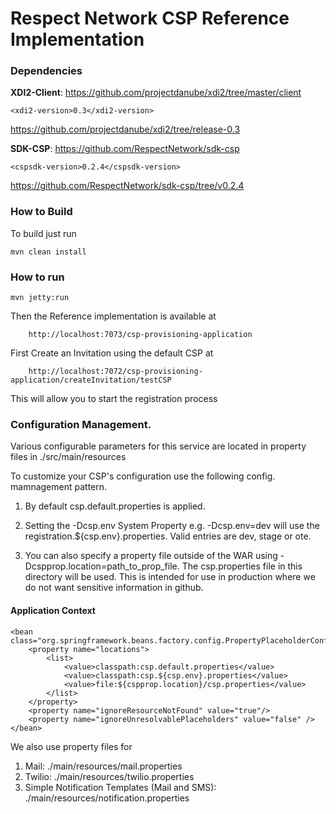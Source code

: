Respect Network CSP Reference Implementation
============================

### Dependencies

**XDI2-Client**: https://github.com/projectdanube/xdi2/tree/master/client 

    <xdi2-version>0.3</xdi2-version>

https://github.com/projectdanube/xdi2/tree/release-0.3


**SDK-CSP**: https://github.com/RespectNetwork/sdk-csp

    <cspsdk-version>0.2.4</cspsdk-version>

https://github.com/RespectNetwork/sdk-csp/tree/v0.2.4

### How to  Build
To  build just run

    mvn clean install

### How to run

    mvn jetty:run

Then the Reference implementation is available at

        http://localhost:7073/csp-provisioning-application

First  Create an Invitation using the default CSP at

        http://localhost:7072/csp-provisioning-application/createInvitation/testCSP

This will allow you to  start the registration process

### Configuration Management.

Various configurable parameters for this service are located in property files in
./src/main/resources

To  customize your CSP's configuration use the following config. mamnagement pattern.

 1. By default csp.default.properties is applied.

 2. Setting the -Dcsp.env System Property e.g. -Dcsp.env=dev will use the registration.${csp.env}.properties. Valid entries are dev, stage or ote.

 3. You can also  specify  a property file outside of the WAR using -Dcspprop.location=path_to_prop_file. The csp.properties file in this directory will be used. This is intended for use in production where  we do  not want sensitive information in github.

#### Application Context ####

    <bean class="org.springframework.beans.factory.config.PropertyPlaceholderConfigurer">
        <property name="locations">
            <list>
                <value>classpath:csp.default.properties</value>
                <value>classpath:csp.${csp.env}.properties</value>
                <value>file:${cspprop.location}/csp.properties</value>
            </list>
        </property>
        <property name="ignoreResourceNotFound" value="true"/>
        <property name="ignoreUnresolvablePlaceholders" value="false" />
    </bean>

We also use property files for 

 1. Mail: ./main/resources/mail.properties
 2. Twilio: ./main/resources/twilio.properties
 3. Simple Notification Templates (Mail and SMS): ./main/resources/notification.properties
